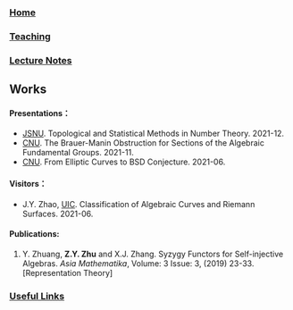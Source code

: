 ### [Home](https://ziyangzhu.github.io/Home/)
### [Teaching](https://ziyangzhu.github.io/Teaching/)
### [Lecture Notes](https://ziyangzhu.github.io/Notes/)
## Works
#### Presentations：
- [JSNU](http://www.jsnu.edu.cn/). Topological and Statistical Methods in Number Theory. 2021-12.
- [CNU](https://cnu.edu.cn/). The Brauer-Manin Obstruction for Sections of the Algebraic Fundamental Groups. 2021-11.
- [CNU](https://cnu.edu.cn/). From Elliptic Curves to BSD Conjecture. 2021-06.

#### Visitors：
- J.Y. Zhao, [UIC](https://www.uic.edu/). Classification of Algebraic Curves and Riemann Surfaces. 2021-06.

#### Publications:
1. Y. Zhuang, **Z.Y. Zhu** and X.J. Zhang. Syzygy Functors for Self-injective Algebras. _Asia Mathematika_, Volume: 3 Issue: 3, (2019) 23-33. [Representation Theory]

### [Useful Links](https://ziyangzhu.github.io/Links/)
